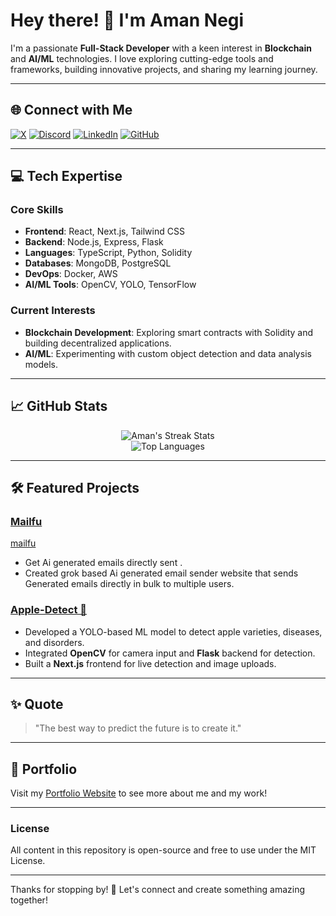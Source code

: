 # Hey there! 👋 I'm Aman Negi

I'm a passionate **Full-Stack Developer** with a keen interest in **Blockchain** and **AI/ML** technologies. I love exploring cutting-edge tools and frameworks, building innovative projects, and sharing my learning journey.

---

## 🌐 Connect with Me

[![X](https://img.shields.io/badge/-X-%23121011?style=flat&logo=X&logoColor=white)](https://x.com/soamn_) 
[![Discord](https://img.shields.io/badge/-Discord-%237289DA?style=flat&logo=discord&logoColor=white)](https://discord.gg/DQVhSDhw) 
[![LinkedIn](https://img.shields.io/badge/-LinkedIn-%230077B5?style=flat&logo=linkedin&logoColor=white)](https://linkedin.com/in/soamn) 
[![GitHub](https://img.shields.io/badge/-GitHub-%23121011?style=flat&logo=github&logoColor=white)](https://github.com/soamn)

---

## 💻 Tech Expertise

### **Core Skills**
- **Frontend**: React, Next.js, Tailwind CSS
- **Backend**: Node.js, Express, Flask
- **Languages**: TypeScript, Python, Solidity
- **Databases**: MongoDB, PostgreSQL
- **DevOps**: Docker, AWS
- **AI/ML Tools**: OpenCV, YOLO, TensorFlow

### **Current Interests**
- **Blockchain Development**: Exploring smart contracts with Solidity and building decentralized applications.
- **AI/ML**: Experimenting with custom object detection and data analysis models.

---

## 📈 GitHub Stats

<div align="center">
  
![Aman's Streak Stats](https://github-readme-streak-stats.herokuapp.com/?user=soamn&theme=gruvbox&hide_border=true)  
![Top Languages](https://github-readme-stats.vercel.app/api/top-langs/?username=soamn&layout=compact&theme=gruvbox&hide_border=true)

</div>

---

## 🛠️ Featured Projects

### [Mailfu](https://github.com/soamn/mailfu)
[mailfu](https://mailfu.in)
- Get Ai generated emails directly sent .
- Created grok based Ai generated email sender website that sends Generated emails directly in bulk to multiple users.

  
### [Apple-Detect 🍎](https://github.com/soamn/Apple-detect)
- Developed a YOLO-based ML model to detect apple varieties, diseases, and disorders.
- Integrated **OpenCV** for camera input and **Flask** backend for detection.
- Built a **Next.js** frontend for live detection and image uploads.


---

## ✨ Quote

> "The best way to predict the future is to create it."

---

## 🔗 Portfolio

Visit my [Portfolio Website](https://portfolio-kappa-red-42.vercel.app/) to see more about me and my work!

---

### License

All content in this repository is open-source and free to use under the MIT License.

---

Thanks for stopping by! 🚀 Let's connect and create something amazing together!
